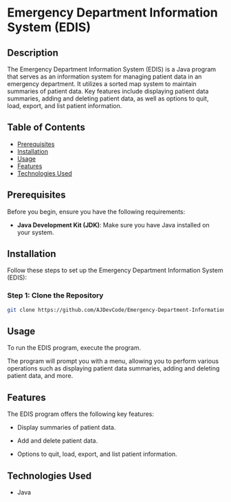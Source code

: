# Emergency Department Information System (EDIS) 



## Description
The Emergency Department Information System (EDIS) is a Java program that serves as an information system for managing patient data in an emergency department. It utilizes a sorted map system to maintain summaries of patient data. Key features include displaying patient data summaries, adding and deleting patient data, as well as options to quit, load, export, and list patient information.

## Table of Contents
- [Prerequisites](#prerequisites)
- [Installation](#installation)
- [Usage](#usage)
- [Features](#features)
- [Technologies Used](#technologies-used)


## Prerequisites
Before you begin, ensure you have the following requirements:

- **Java Development Kit (JDK)**: Make sure you have Java installed on your system.

## Installation
Follow these steps to set up the Emergency Department Information System (EDIS):

### Step 1: Clone the Repository
```bash
git clone https://github.com/AJDevCode/Emergency-Department-Information-System
```

## Usage
To run the EDIS program, execute the program.

The program will prompt you with a menu, allowing you to perform various operations such as displaying patient data summaries, adding and deleting patient data, and more.

## Features
The EDIS program offers the following key features:

- Display summaries of patient data.

- Add and delete patient data.

- Options to quit, load, export, and list patient information.

## Technologies Used
- Java
